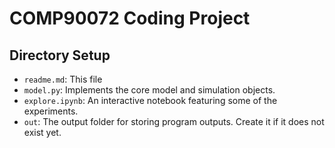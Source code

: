 # COMP90072 Coding Project

## Directory Setup

- `readme.md`: This file
- `model.py`: Implements the core model and simulation objects.
- `explore.ipynb`: An interactive notebook featuring some of the experiments.
- `out`: The output folder for storing program outputs. Create it if it does not exist yet.
